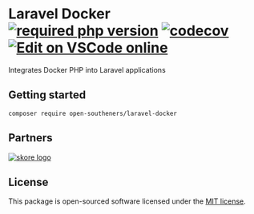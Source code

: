 Laravel Docker [![required php version](https://img.shields.io/packagist/php-v/open-southeners/laravel-docker)](https://www.php.net/supported-versions.php) [![codecov](https://codecov.io/gh/open-southeners/laravel-docker/branch/main/graph/badge.svg?token=S843WBsMtG)](https://codecov.io/gh/open-southeners/laravel-docker) [![Edit on VSCode online](https://img.shields.io/badge/vscode-edit%20online-blue?logo=visualstudiocode)](https://vscode.dev/github/open-southeners/laravel-docker)
===

Integrates Docker PHP into Laravel applications

## Getting started

```
composer require open-southeners/laravel-docker
```

## Partners

[![skore logo](https://github.com/open-southeners/partners/raw/main/logos/skore_logo.png)](https://getskore.com)

## License

This package is open-sourced software licensed under the [MIT license](https://opensource.org/licenses/MIT).